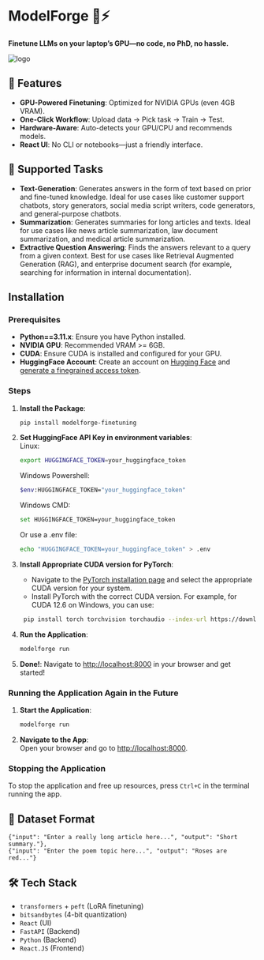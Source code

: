 # ModelForge 🔧⚡

**Finetune LLMs on your laptop’s GPU—no code, no PhD, no hassle.**  

![logo](https://github.com/user-attachments/assets/12b3545d-0e8b-4460-9291-d0786c9cb0fa)


## 🚀 **Features**  
- **GPU-Powered Finetuning**: Optimized for NVIDIA GPUs (even 4GB VRAM).  
- **One-Click Workflow**: Upload data → Pick task → Train → Test.  
- **Hardware-Aware**: Auto-detects your GPU/CPU and recommends models.  
- **React UI**: No CLI or notebooks—just a friendly interface.  

## 📖 Supported Tasks
- **Text-Generation**: Generates answers in the form of text based on prior and fine-tuned knowledge. Ideal for use cases like customer support chatbots, story generators, social media script writers, code generators, and general-purpose chatbots.
- **Summarization**: Generates summaries for long articles and texts. Ideal for use cases like news article summarization, law document summarization, and medical article summarization.
- **Extractive Question Answering**: Finds the answers relevant to a query from a given context. Best for use cases like Retrieval Augmented Generation (RAG), and enterprise document search (for example, searching for information in internal documentation).

## Installation
### Prerequisites
- **Python==3.11.x**: Ensure you have Python installed.
- **NVIDIA GPU**: Recommended VRAM >= 6GB.
- **CUDA**: Ensure CUDA is installed and configured for your GPU.
- **HuggingFace Account**: Create an account on [Hugging Face](https://huggingface.co/) and [generate a finegrained access token](https://huggingface.co/settings/tokens).

### Steps
1. **Install the Package**:  
   ```bash
   pip install modelforge-finetuning
   ```

2. **Set HuggingFace API Key in environment variables**:<br>
   Linux:
   ```bash
   export HUGGINGFACE_TOKEN=your_huggingface_token
   ```
   Windows Powershell:
   ```bash
   $env:HUGGINGFACE_TOKEN="your_huggingface_token"
   ```
   Windows CMD:
   ```bash
   set HUGGINGFACE_TOKEN=your_huggingface_token
   ```
   Or use a .env file:
    ```bash
    echo "HUGGINGFACE_TOKEN=your_huggingface_token" > .env
    ```

3. **Install Appropriate CUDA version for PyTorch**:
   -  Navigate to the [PyTorch installation page](https://pytorch.org/get-started/locally/) and select the appropriate CUDA version for your system.
   - Install PyTorch with the correct CUDA version. For example, for CUDA 12.6 on Windows, you can use:
   ```bash
    pip install torch torchvision torchaudio --index-url https://download.pytorch.org/whl/cu126
    ```

4. **Run the Application**:
   ```bash
   modelforge run
   ```

5. **Done!**:
   Navigate to [http://localhost:8000](http://localhost:8000) in your browser and get started!

### **Running the Application Again in the Future**
1. **Start the Application**:
   ```bash
   modelforge run
   ```
2. **Navigate to the App**:  
   Open your browser and go to [http://localhost:8000](http://localhost:8000).

### **Stopping the Application**
To stop the application and free up resources, press `Ctrl+C` in the terminal running the app.

## 📂 **Dataset Format**  
```jsonl
{"input": "Enter a really long article here...", "output": "Short summary."},
{"input": "Enter the poem topic here...", "output": "Roses are red..."}
```

## 🛠 **Tech Stack**  
- `transformers` + `peft` (LoRA finetuning)  
- `bitsandbytes` (4-bit quantization)  
- `React` (UI)   
- `FastAPI` (Backend)
- `Python` (Backend)
- `React.JS` (Frontend)
